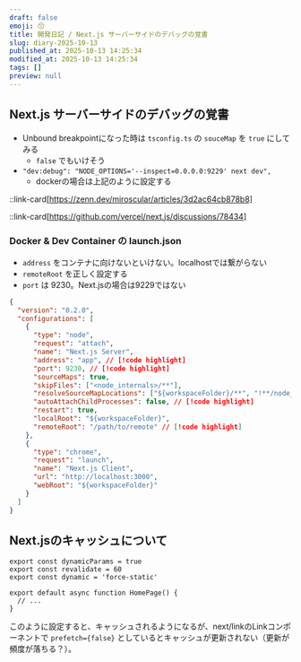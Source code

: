 ```yaml
---
draft: false
emoji: 😙
title: 開発日記 / Next.js サーバーサイドのデバッグの覚書
slug: diary-2025-10-13
published_at: 2025-10-13 14:25:34
modified_at: 2025-10-13 14:25:34
tags: []
preview: null
---
```


## Next.js サーバーサイドのデバッグの覚書

- Unbound breakpointになった時は `tsconfig.ts` の `souceMap` を `true` にしてみる
  - `false` でもいけそう
- `"dev:debug": "NODE_OPTIONS='--inspect=0.0.0.0:9229' next dev",`
  - dockerの場合は上記のように設定する

::link-card[https://zenn.dev/miroscular/articles/3d2ac64cb878b8]

::link-card[https://github.com/vercel/next.js/discussions/78434]

### Docker & Dev Container の launch.json

- `address` をコンテナに向けないといけない。localhostでは繋がらない
- `remoteRoot` を正しく設定する
- `port` は 9230。Next.jsの場合は9229ではない

```json:launch.json
{
  "version": "0.2.0",
  "configurations": [
    {
      "type": "node",
      "request": "attach",
      "name": "Next.js Server",
      "address": "app", // [!code highlight]
      "port": 9230, // [!code highlight]
      "sourceMaps": true,
      "skipFiles": ["<node_internals>/**"],
      "resolveSourceMapLocations": ["${workspaceFolder}/**", "!**/node_modules/**", "!**/.next/**"],
      "autoAttachChildProcesses": false, // [!code highlight]
      "restart": true,
      "localRoot": "${workspaceFolder}",
      "remoteRoot": "/path/to/remote" // [!code highlight]
    },
    {
      "type": "chrome",
      "request": "launch",
      "name": "Next.js Client",
      "url": "http://localhost:3000",
      "webRoot": "${workspaceFolder}"
    }
  ]
}
```

## Next.jsのキャッシュについて

```ts:page.tsx
export const dynamicParams = true
export const revalidate = 60
export const dynamic = 'force-static'

export default async function HomePage() {
  // ...
}
```

このように設定すると、キャッシュされるようになるが、next/linkのLinkコンポーネントで `prefetch={false}` としているとキャッシュが更新されない（更新が頻度が落ちる？）。
